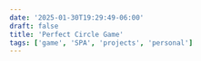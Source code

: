 ```yaml
---
date: '2025-01-30T19:29:49-06:00'
draft: false
title: 'Perfect Circle Game'
tags: ['game', 'SPA', 'projects', 'personal']
---
```

